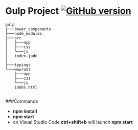 
Gulp Project [![GitHub version](https://badge.fury.io/gh/actarian%2FGulp.svg)](https://badge.fury.io/gh/actarian%2FGulp)
============

```
gulp
├───bower_components
├───node_modules
├───src
│   ├───app
│   ├───css
│   └───js
│   index.jade
│
├───typings
└───wwwroot
    ├───app
    ├───css
    └───js
    index.html
    
```
    
###Commands

* **npm install**
* **npm start**
* on Visual Studio Code **ctrl+shift+b** will launch **npm start**

    
    
        
    
    
    